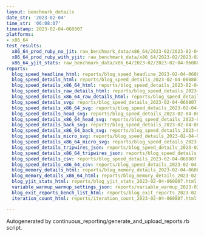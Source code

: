 ```yaml
---
layout: benchmark_details
date_str: '2023-02-04'
time_str: '06:08:07'
timestamp: 2023-02-04-060807
platforms:
- x86_64
test_results:
  x86_64_prod_ruby_no_jit: raw_benchmark_data/x86_64/2023-02/2023-02-04-060807_basic_benchmark_x86_64_prod_ruby_no_jit.json
  x86_64_prod_ruby_with_yjit: raw_benchmark_data/x86_64/2023-02/2023-02-04-060807_basic_benchmark_x86_64_prod_ruby_with_yjit.json
  x86_64_yjit_stats: raw_benchmark_data/x86_64/2023-02/2023-02-04-060807_basic_benchmark_x86_64_yjit_stats.json
reports:
  blog_speed_headline_html: reports/blog_speed_headline_2023-02-04-060807.html
  blog_speed_details_html: reports/blog_speed_details_2023-02-04-060807.html
  blog_speed_details_x86_64_html: reports/blog_speed_details_2023-02-04-060807.x86_64.html
  blog_speed_details_raw_details_html: reports/blog_speed_details_2023-02-04-060807.raw_details.html
  blog_speed_details_x86_64_raw_details_html: reports/blog_speed_details_2023-02-04-060807.x86_64.raw_details.html
  blog_speed_details_svg: reports/blog_speed_details_2023-02-04-060807.svg
  blog_speed_details_x86_64_svg: reports/blog_speed_details_2023-02-04-060807.x86_64.svg
  blog_speed_details_head_svg: reports/blog_speed_details_2023-02-04-060807.head.svg
  blog_speed_details_x86_64_head_svg: reports/blog_speed_details_2023-02-04-060807.x86_64.head.svg
  blog_speed_details_back_svg: reports/blog_speed_details_2023-02-04-060807.back.svg
  blog_speed_details_x86_64_back_svg: reports/blog_speed_details_2023-02-04-060807.x86_64.back.svg
  blog_speed_details_micro_svg: reports/blog_speed_details_2023-02-04-060807.micro.svg
  blog_speed_details_x86_64_micro_svg: reports/blog_speed_details_2023-02-04-060807.x86_64.micro.svg
  blog_speed_details_tripwires_json: reports/blog_speed_details_2023-02-04-060807.tripwires.json
  blog_speed_details_x86_64_tripwires_json: reports/blog_speed_details_2023-02-04-060807.x86_64.tripwires.json
  blog_speed_details_csv: reports/blog_speed_details_2023-02-04-060807.csv
  blog_speed_details_x86_64_csv: reports/blog_speed_details_2023-02-04-060807.x86_64.csv
  blog_memory_details_html: reports/blog_memory_details_2023-02-04-060807.html
  blog_memory_details_x86_64_html: reports/blog_memory_details_2023-02-04-060807.x86_64.html
  blog_yjit_stats_html: reports/blog_yjit_stats_2023-02-04-060807.html
  variable_warmup_warmup_settings_json: reports/variable_warmup_2023-02-04-060807.warmup_settings.json
  blog_exit_reports_bench_list_html: reports/blog_exit_reports_2023-02-04-060807.bench_list.html
  iteration_count_html: reports/iteration_count_2023-02-04-060807.html

---
```

Autogenerated by continuous_reporting/generate_and_upload_reports.rb script.
